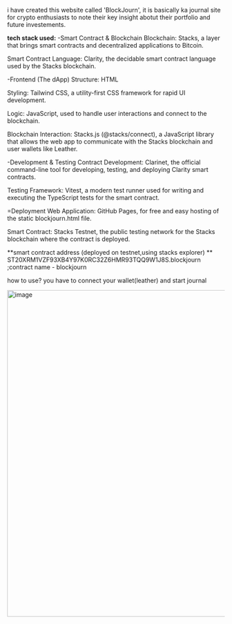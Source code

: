 i have created this website called 'BlockJourn', it is basically ka journal site for crypto enthusiasts to note their key insight abotut their portfolio and future investements.


**tech stack used:**
-Smart Contract & Blockchain
Blockchain: Stacks, a layer that brings smart contracts and decentralized applications to Bitcoin.

Smart Contract Language: Clarity, the decidable smart contract language used by the Stacks blockchain.

-Frontend (The dApp)
 Structure: HTML

Styling: Tailwind CSS, a utility-first CSS framework for rapid UI development.

Logic: JavaScript, used to handle user interactions and connect to the blockchain.

Blockchain Interaction: Stacks.js (@stacks/connect), a JavaScript library that allows the web app to communicate with the Stacks blockchain and user wallets like Leather.

-Development & Testing
Contract Development: Clarinet, the official command-line tool for developing, testing, and deploying Clarity smart contracts.

Testing Framework: Vitest, a modern test runner used for writing and executing the TypeScript tests for the smart contract.

=Deployment
Web Application: GitHub Pages, for free and easy hosting of the static blockjourn.html file.

Smart Contract: Stacks Testnet, the public testing network for the Stacks blockchain where the contract is deployed.




**smart contract address (deployed on testnet,using stacks explorer) **
    ST20XRM1VZF93XB4Y97K0RC32Z6HMR93TQQ9W1J8S.blockjourn
    ;contract name - blockjourn


how to use? you have to connect your wallet(leather) and start journal




<img width="1360" height="757" alt="image" src="https://github.com/user-attachments/assets/8ea00e5b-5ca4-479b-8e31-b626e0341cbf" />

